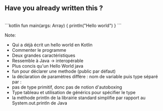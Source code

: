 ## Have you already written this ?
<br>
```kotlin
fun main(args: Array<String>) {
	println("Hello world")
}
```
<br>

Note:
- Qui a déjà écrit un hello world en Kotlin
- Commenter le programme
- Deux grandes caractéristiques
- Ressemble à Java -> interopérable
- Plus concis qu'un Hello World java
- fun pour déclarer une methode (public par défaut)
- la déclaration de paramètres diffère : nom de variable puis type séparé par :
- pas de type primitif, donc pas de notion d'autoboxing
- Type tableau et utilisation de générics pour spécifier le type
- la méthode println de la librairie standard simplifie par rapport au System.out.println de Java
